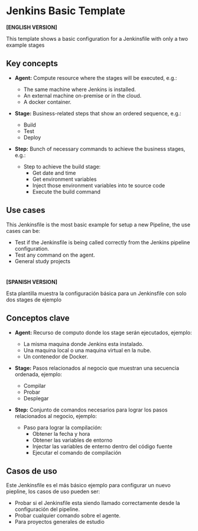 # Jenkins Basic Template

**[ENGLISH VERSION]**

This template shows a basic configuration for a Jenkinsfile with only a two example stages


## Key concepts

 - **Agent:** Compute resource where the stages will be executed, e.g.:
	 - The same machine where Jenkins is installed.
	 - An external machine on-premise or in the cloud.
	 - A docker container.
	 
 - **Stage:** Business-related steps that show an ordered sequence, e.g.:
	 - Build
	 - Test
	 - Deploy
	 
 - **Step:** Bunch of necessary commands to achieve the business stages, e.g.:
	 - Step to achieve the build stage:
		 - Get date and time
		 - Get environment variables
		 - Inject those environment variables into te source code
		 - Execute the build command


## Use cases
This Jenkinsfile is the most basic example for setup a new Pipeline, the use cases can be:

 - Test if the Jenkinsfile is being called correctly from the Jenkins pipeline configuration.
 - Test any command on the agent.
 - General study projects


# 

**[SPANISH VERSION]**

Esta plantilla muestra la configuración básica para un Jenkinsfile con solo dos stages de ejemplo


## Conceptos clave

 - **Agent:** Recurso de computo donde los stage serán ejecutados, ejemplo:
	 - La misma maquina donde Jenkins esta instalado.
	 - Una maquina local o una maquina virtual en la nube.
	 - Un contenedor de Docker.
	 
 - **Stage:** Pasos relacionados al negocio que muestran una secuencia ordenada, ejemplo:
	 - Compilar
	 - Probar
	 - Desplegar
	 
 - **Step:** Conjunto de comandos necesarios para lograr los pasos relacionados al negocio, ejemplo:
	 - Paso para lograr la compilación:
		 - Obtener la fecha y hora
		 - Obtener las variables de entorno
		 - Injectar las variables de enterno dentro del código fuente
		 - Ejecutar el comando de compilación


## Casos de uso
Este Jenkinsfile es el más básico ejemplo para configurar un nuevo piepline, los casos de uso pueden ser:

 - Probar si el Jenkinsfile esta siendo llamado correctamente desde la configuración del pipeline.
 - Probar cualquier comando sobre el agente.
 - Para proyectos generales de estudio